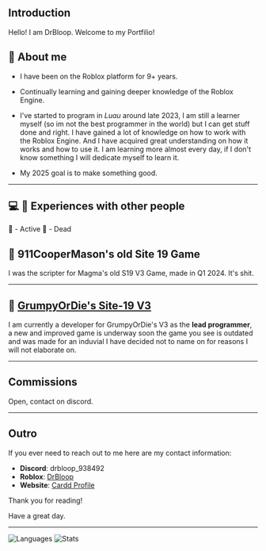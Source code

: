 ## Introduction

Hello! I am DrBloop. Welcome to my Portfilio!

## 🚀 **About me**
* I have been on the Roblox platform for 9+ years.

* Continually learning and gaining deeper knowledge of the Roblox Engine.

* I've started to program in *Luau* around late 2023, I am still a learner myself (so im not the best programmer in the world) but I can get stuff done and right. I have gained a lot of knowledge on how to work with the Roblox Engine. And I have acquired great understanding on how it works and how to use it. I am learning more almost every day, if I don't know something I will dedicate myself to learn it.

* My 2025 goal is to make something good.

-------------------------------------------

## 💻 👥 **Experiences with other people**

🔵 - Active  🔴 - Dead

## 🔴 911CooperMason's old Site 19 Game
I was the scripter for Magma's old S19 V3 Game, made in Q1 2024. It's shit.

-------------------------------------------


## 🔴 [GrumpyOrDie's Site-19 V3](https://www.roblox.com/games/111707657275253/S-C-P-Site-19-Roleplay-V-3-0-2-3)

I am currently a developer for GrumpyOrDie's V3 as the **lead programmer**, a new and improved game is underway soon the game you see is outdated and was made for an induvial I have decided not to name on for reasons I will not elaborate on.

-------------------------------------------

## Commissions
Open, contact on discord.

-------------------------------------------


## Outro
If you ever need to reach out to me here are my contact information:

- **Discord**: drbloop_938492  
- **Roblox**: [DrBloop](https://www.roblox.com/users/3166859533/profile)  
- **Website**: [Cardd Profile](https://iamliterallydrbloop.carrd.co/)

Thank you for reading!

Have a great day.

-------------------------------------------


![Languages](https://github-readme-stats.vercel.app/api/top-langs/?username=SCPFBluesky&show_icons=true&theme=radical)
![Stats](https://github-readme-stats.vercel.app/api?username=SCPFBluesky&show_icons=true&theme=radical)
